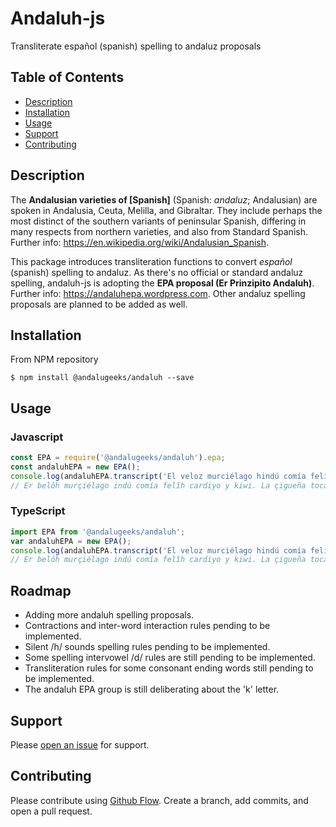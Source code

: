 # Andaluh-js

Transliterate español (spanish) spelling to andaluz proposals

## Table of Contents

- [Description](#description)
- [Installation](#installation)
- [Usage](#usage)
- [Support](#support)
- [Contributing](#contributing)

## Description

The **Andalusian varieties of [Spanish]** (Spanish: *andaluz*; Andalusian) are spoken in Andalusia, Ceuta, Melilla, and Gibraltar. They include perhaps the most distinct of the southern variants of peninsular Spanish, differing in many respects from northern varieties, and also from Standard Spanish. Further info: https://en.wikipedia.org/wiki/Andalusian_Spanish.

This package introduces transliteration functions to convert *español* (spanish) spelling to andaluz. As there's no official or standard andaluz spelling, andaluh-js is adopting the **EPA proposal (Er Prinzipito Andaluh)**. Further info: https://andaluhepa.wordpress.com. Other andaluz spelling proposals are planned to be added as well.

## Installation

From NPM repository
```
$ npm install @andalugeeks/andaluh --save
```

## Usage

### Javascript
```javascript
const EPA = require('@andalugeeks/andaluh').epa;
const andaluhEPA = new EPA();
console.log(andaluhEPA.transcript('El veloz murciélago hindú comía feliz cardillo y kiwi. La cigüeña tocaba el saxofón detrás del palenque de paja'));
// Er belôh murçiélago indú comía felîh cardiyo y kiwi. La çigueña tocaba er çâççofón detrâh der palenque de paha.
```
### TypeScript
```typescript
import EPA from '@andalugeeks/andaluh';
var andaluhEPA = new EPA();
console.log(andaluhEPA.transcript('El veloz murciélago hindú comía feliz cardillo y kiwi. La cigüeña tocaba el saxofón detrás del palenque de paja'));
// Er belôh murçiélago indú comía felîh cardiyo y kiwi. La çigueña tocaba er çâççofón detrâh der palenque de paha.
```

## Roadmap

* Adding more andaluh spelling proposals.
* Contractions and inter-word interaction rules pending to be implemented.
* Silent /h/ sounds spelling rules pending to be implemented.
* Some spelling intervowel /d/ rules are still pending to be implemented.
* Transliteration rules for some consonant ending words still pending to be implemented.
* The andaluh EPA group is still deliberating about the 'k' letter.

## Support

Please [open an issue](https://github.com/andalugeeks/andaluh-js/issues/new) for support.

## Contributing

Please contribute using [Github Flow](https://guides.github.com/introduction/flow/). Create a branch, add commits, and open a pull request.